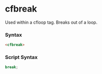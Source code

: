 # cfbreak

Used within a cfloop tag. Breaks out of a loop.

### Syntax

```html
<cfbreak>
```

### Script Syntax

```javascript
break;
```
